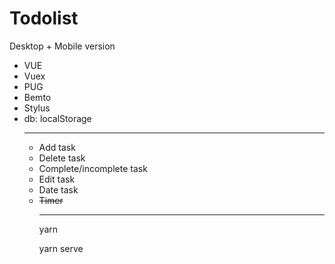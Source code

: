 <h1>Todolist</h1>
<p>Desktop + Mobile version</p>
<ul>
  <li>VUE</li>
  <li>Vuex</li>
  <li>PUG</li>
  <li>Bemto</li>
  <li>Stylus</li>
  <li>db: localStorage</li>
<hr>
<ul>
  <li>Add task</li>
  <li>Delete task</li>
  <li>Complete/incomplete task</li>
  <li>Edit task</li>
  <li>Date task</li>
  <li><s>Timer</s></li>
<hr>
<p>yarn</p>
<p>yarn serve</p>
